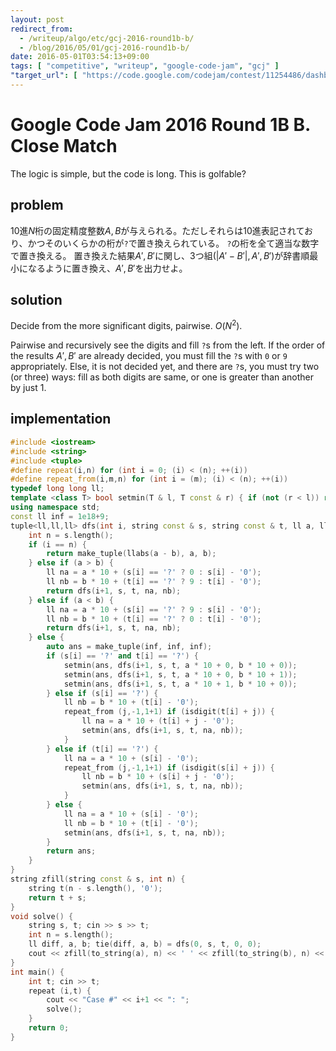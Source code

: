 ```yaml
---
layout: post
redirect_from:
  - /writeup/algo/etc/gcj-2016-round1b-b/
  - /blog/2016/05/01/gcj-2016-round1b-b/
date: 2016-05-01T03:54:13+09:00
tags: [ "competitive", "writeup", "google-code-jam", "gcj" ]
"target_url": [ "https://code.google.com/codejam/contest/11254486/dashboard#s=p1" ]
---
```


# Google Code Jam 2016 Round 1B B. Close Match

The logic is simple, but the code is long. This is golfable?

## problem

$10$進$N$桁の固定精度整数$A,B$が与えられる。ただしそれらは$10$進表記されており、かつそのいくらかの桁が`?`で置き換えられている。
`?`の桁を全て適当な数字で置き換える。
置き換えた結果$A',B'$に関し、3つ組$(|A' - B'|, A', B')$が辞書順最小になるように置き換え、$A',B'$を出力せよ。

## solution

Decide from the more significant digits, pairwise. $O(N^2)$.

Pairwise and recursively see the digits and fill `?`s from the left.
If the order of the results $A', B'$ are already decided, you must fill the `?`s with `0` or `9` appropriately.
Else, it is not decided yet, and there are `?`s, you must try two (or three) ways: fill as both digits are same, or one is greater than another by just $1$.

## implementation

``` c++
#include <iostream>
#include <string>
#include <tuple>
#define repeat(i,n) for (int i = 0; (i) < (n); ++(i))
#define repeat_from(i,m,n) for (int i = (m); (i) < (n); ++(i))
typedef long long ll;
template <class T> bool setmin(T & l, T const & r) { if (not (r < l)) return false; l = r; return true; }
using namespace std;
const ll inf = 1e18+9;
tuple<ll,ll,ll> dfs(int i, string const & s, string const & t, ll a, ll b) {
    int n = s.length();
    if (i == n) {
        return make_tuple(llabs(a - b), a, b);
    } else if (a > b) {
        ll na = a * 10 + (s[i] == '?' ? 0 : s[i] - '0');
        ll nb = b * 10 + (t[i] == '?' ? 9 : t[i] - '0');
        return dfs(i+1, s, t, na, nb);
    } else if (a < b) {
        ll na = a * 10 + (s[i] == '?' ? 9 : s[i] - '0');
        ll nb = b * 10 + (t[i] == '?' ? 0 : t[i] - '0');
        return dfs(i+1, s, t, na, nb);
    } else {
        auto ans = make_tuple(inf, inf, inf);
        if (s[i] == '?' and t[i] == '?') {
            setmin(ans, dfs(i+1, s, t, a * 10 + 0, b * 10 + 0));
            setmin(ans, dfs(i+1, s, t, a * 10 + 0, b * 10 + 1));
            setmin(ans, dfs(i+1, s, t, a * 10 + 1, b * 10 + 0));
        } else if (s[i] == '?') {
            ll nb = b * 10 + (t[i] - '0');
            repeat_from (j,-1,1+1) if (isdigit(t[i] + j)) {
                ll na = a * 10 + (t[i] + j - '0');
                setmin(ans, dfs(i+1, s, t, na, nb));
            }
        } else if (t[i] == '?') {
            ll na = a * 10 + (s[i] - '0');
            repeat_from (j,-1,1+1) if (isdigit(s[i] + j)) {
                ll nb = b * 10 + (s[i] + j - '0');
                setmin(ans, dfs(i+1, s, t, na, nb));
            }
        } else {
            ll na = a * 10 + (s[i] - '0');
            ll nb = b * 10 + (t[i] - '0');
            setmin(ans, dfs(i+1, s, t, na, nb));
        }
        return ans;
    }
}
string zfill(string const & s, int n) {
    string t(n - s.length(), '0');
    return t + s;
}
void solve() {
    string s, t; cin >> s >> t;
    int n = s.length();
    ll diff, a, b; tie(diff, a, b) = dfs(0, s, t, 0, 0);
    cout << zfill(to_string(a), n) << ' ' << zfill(to_string(b), n) << endl;
}
int main() {
    int t; cin >> t;
    repeat (i,t) {
        cout << "Case #" << i+1 << ": ";
        solve();
    }
    return 0;
}
```
